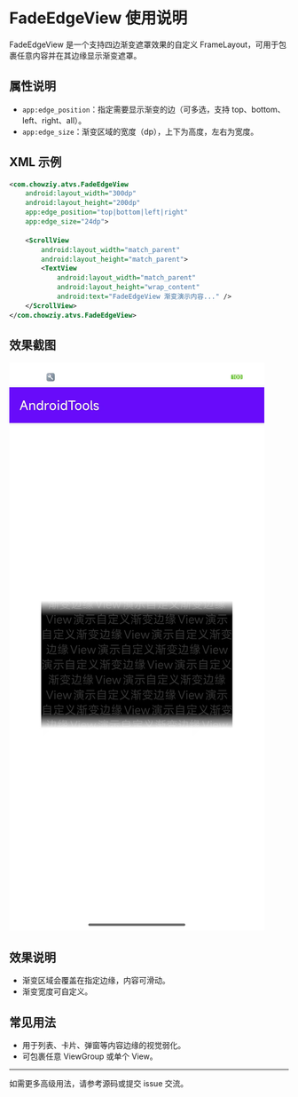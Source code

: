 # FadeEdgeView 使用说明

FadeEdgeView 是一个支持四边渐变遮罩效果的自定义 FrameLayout，可用于包裹任意内容并在其边缘显示渐变遮罩。

## 属性说明

- `app:edge_position`：指定需要显示渐变的边（可多选，支持 top、bottom、left、right、all）。
- `app:edge_size`：渐变区域的宽度（dp），上下为高度，左右为宽度。

## XML 示例

```xml
<com.chowziy.atvs.FadeEdgeView
    android:layout_width="300dp"
    android:layout_height="200dp"
    app:edge_position="top|bottom|left|right"
    app:edge_size="24dp">

    <ScrollView
        android:layout_width="match_parent"
        android:layout_height="match_parent">
        <TextView
            android:layout_width="match_parent"
            android:layout_height="wrap_content"
            android:text="FadeEdgeView 渐变演示内容..." />
    </ScrollView>
</com.chowziy.atvs.FadeEdgeView>
```

## 效果截图

![FadeEdgeView 效果演示](./assets/img.png)

## 效果说明

- 渐变区域会覆盖在指定边缘，内容可滑动。
- 渐变宽度可自定义。

## 常见用法

- 用于列表、卡片、弹窗等内容边缘的视觉弱化。
- 可包裹任意 ViewGroup 或单个 View。

---

如需更多高级用法，请参考源码或提交 issue 交流。
